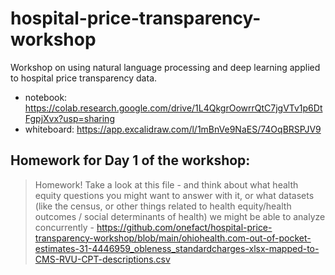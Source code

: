 # hospital-price-transparency-workshop
Workshop on using natural language processing and deep learning applied to hospital price transparency data. 

- notebook: https://colab.research.google.com/drive/1L4QkgrOowrrQtC7jgVTv1p6DtFgpjXvx?usp=sharing
- whiteboard: https://app.excalidraw.com/l/1mBnVe9NaES/74OqBRSPJV9

## Homework for Day 1 of the workshop:

> Homework! Take a look at this file - and think about what health equity questions you might want to answer with it, or what datasets (like the census, or other things related to health equity/health outcomes / social determinants of health) we might be able to analyze concurrently - https://github.com/onefact/hospital-price-transparency-workshop/blob/main/ohiohealth.com-out-of-pocket-estimates-31-4446959_obleness_standardcharges-xlsx-mapped-to-CMS-RVU-CPT-descriptions.csv
